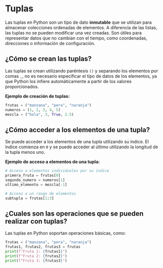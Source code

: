 # Tuplas

Las tuplas en Python son un tipo de dato **inmutable** que se utilizan para almacenar colecciones ordenadas de elementos. A diferencia de las listas, las tuplas no se pueden modificar una vez creadas. Son útiles para representar datos que no cambian con el tiempo, como coordenadas, direcciones o información de configuración.

## ¿Cómo se crean las tuplas?

Las tuplas se crean utilizando paréntesis `()` y separando los elementos por comas `,`, no es necesario especificar el tipo de datos de los elementos, ya que Python los infiere automáticamente a partir de los valores proporcionados.

**Ejemplo de creación de tuplas:**

```python
frutas = ("manzana", "pera", "naranja")
numeros = (1, 2, 3, 4, 5)
mezcla = ("hola", 3, True, 2.5)
```

## ¿Cómo acceder a los elementos de una tupla?

Se puede acceder a los elementos de una tupla utilizando su índice. El índice comienza en `0` y se puede acceder al último utilizando la longitud de la tupla menos uno.

**Ejemplo de acceso a elementos de una tupla:**

```python
# Acceso a elementos individuales por su índice
primera_fruta = frutas[0]
segundo_numero = numeros[1]
ultimo_elemento = mezcla[-1]

# Acceso a un rango de elementos
subtupla = frutas[1:3]
```

## ¿Cuales son las operaciones que se pueden realizar con tuplas?

Las tuplas en Python soportan operaciones básicas, como:

```python
frutas = ("manzana", "pera", "naranja")
frutas1, frutas2, frutas3 = frutas
print(f"Fruta 1: {frutas1}")
print(f"Fruta 2: {frutas2}")
print(f"Fruta 3: {frutas3}")
```

